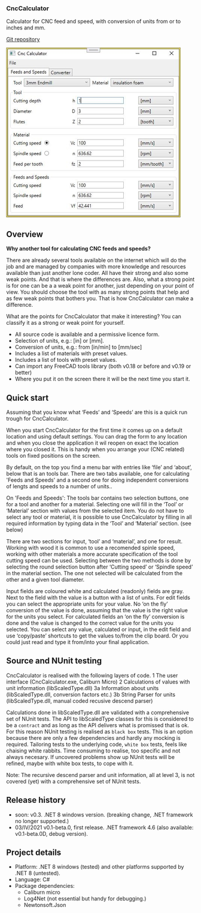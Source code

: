 ### CncCalculator

Calculator for CNC feed and speed, with conversion of units from or to inches and mm.

[Git repository](https://github.com/papaathome/CncCalculator)


![screenshot](https://github.com/papaathome/CncCalculator/blob/main/doc/CncCalculator_screenshot.jpg)


Overview
--------

**Why another tool for calculating CNC feeds and speeds?**

There are already several tools available on the internet which will do the job and are managed by companies with more knowledge and resources available than just another lone coder.
All have their strong and also some weak points. And that is where the differences are. Also, what a strong point is for one can be a a weak point for another, just depending on your point of view.
You should choose the tool with as many strong points that help and as few weak points that bothers you. That is how CncCalculator can make a difference.

What are the points for CncCalculator that make it interesting? You can classify it as a strong or weak point for yourself.
 * All source code is available and a permissive licence form.
 * Selection of units, e.g.: [in] or [mm].
 * Conversion of units, e.g.: from [in/min] to [mm/sec]
 * Includes a list of materials with preset values.
 * Includes a list of tools with preset values.
 * Can import any FreeCAD tools library (both v0.18 or before and v0.19 or better)
 * Where you put it on the screen there it will be the next time you start it.


Quick start
-----------

Assuming that you know what ‘Feeds’ and ‘Speeds’ are this is a quick run
trough for CncCalculator.

When you start CncCalculator for the first time it comes up on a default
location and using default settings. You can drag the form to any location and
when you close the application it wil reopen on exact the location where you
closed it. This is handy when you arrange your (CNC related) tools on fixed
positions on the screen.

By default, on the top you find a menu bar with entries like ‘file’ and
‘about’, below that is an tools bar. There are two tabs available, one for
calculating 'Feeds and Speeds' and a second one for doing independent
conversions of lengts and speeds to a number of units..

On 'Feeds and Speeds': The tools bar contains two selection buttons, one for
a tool and another for a material. Selecting one will fill in the ‘Tool’ or
‘Material’ section with values from the selected item. You do not have to
select any tool or material, it is possible to use CncCalculator by filling in
all required information by typing data in the ‘Tool’ and ‘Material’ section.
(see below)

There are two sections for input, ‘tool’ and ‘material’, and
one for result. Working with wood it is common to use a recomended spinle
speed, working with other materials a more accurate specification of the tool
cutting speed can be used. Selecting between the two methods is done by
selecting the round selection button after ‘Cutting speed’ or ‘Spindle speed’
in the material section. The one not selected will be calculated from the other
and a given tool diameter.

Input fields are coloured white and calculated (readonly) fields are gray.
Next to the field with the value is a button with a list of units.
For edit fields you can select the appropriate units for your value. No ‘on the
fly’ conversion of the value is done, assuming that the value is the right value
for the units you select. For calculated fields an ‘on the fly’ conversion is
done and the value is changed to the correct value for the units you selected.
You can select any value, calculated or input, in the edit field and
use ‘copy/paste’ shortcuts to get the values to/from the clip board. Or you
could just read and type it from/into your final application.


Source and NUnit testing
------------------------

CncCalculator is realised with the following layers of code.
 1  The user interface (CncCalculator.exe, Caliburn Micro)
 2  Calculations of values with unit information (libScaledType.dll)
 3a Information about units (libScaledType.dll, conversion factors etc.)
 3b String Parser for units (libScaledType.dll, manual coded recusive descend parser)

Calculations done in libScaledType.dll are validated with a comprehensive set of NUnit tests.
The API to libScaledType classes for this is considered to be a `contract` and as long as the API
delivers what is promissed that is ok. For this reason NUnit testing is realised as `black box` tests.
This is an option because there are only a few dependencies and hardly any mocking is required.
Tailoring tests to the underlying code, `white box` tests, feels like chaising white rabbits.
Time consuming to realise, too specific and not always necesary. If uncovered problems show up
NUnit tests will be refined, maybe with white box tests, to cope with it.

Note: The recursive descend parser and unit information, all at level 3, is not covered (yet)
with a comprehensive set of NUnit tests.


Release history
---------------

 * soon: v0.3. .NET 8 windows version. (breaking change, .NET framework no longer supported.)
 * 03/IV/2021 v0.1-beta.0, first release. .NET framework 4.6 (also available: v0.1-beta.0D, debug version).


Project details
---------------

 * Platform: .NET 8 windows (tested) and other platforms supported by .NET 8 (untested).
 * Language: C#
 * Package dependencies:
    * Caliburn micro
    * Log4Net (not essential but handy for debugging.)
    * Newtonsoft.Json
